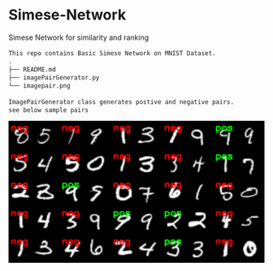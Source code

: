 # Simese-Network
Simese Network for similarity and ranking
    
    This repo contains Basic Simese Network on MNIST Dataset. 
    .
    ├── README.md
    ├── imagePairGenerator.py
    └── imagepair.png

    ImagePairGenerator class generates postive and negative pairs. 
    see below sample pairs



![ImagePair](imagePair.png?raw=true "Title")
